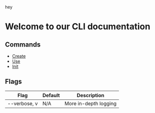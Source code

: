 
  hey

# Welcome to our CLI documentation

## Commands

- [Create](./commands/create)
- [Use](./commands/use)
- [Init](./commands/init)

## Flags


<table id="global-table">
    <thead>
      <tr>
        <th>Flag</th>
        <th>Default</th>
        <th>Description</th>
      </tr>
    </thead>
    <tbody>
    <tr>
        <td>--verbose, v</td>
        <td>N/A</td>
        <td>More in-depth logging</td>
      </tr>
    </tbody>
</table>

